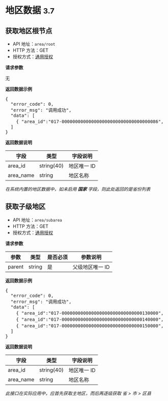 # 地区数据  <small>3.7</small>

## 获取地区根节点

- API 地址：`area/root`
- HTTP 方法：GET
- 授权方式：[通用授权](auth-intro.html)

**请求参数**

无

**返回数据示例**

<pre>
{
  "error_code": 0,
  "error_msg": "调用成功",
  "data": [
    { "area_id":"017-000000000000000000000000000000000086", "area_name":"中国" }
  ]
}
</pre>

**返回数据说明**
<table>
<thead>
	<tr>
		<th>字段</th>
		<th>类型</th>
		<th>字段说明</th>
	</tr>
</thead>
<tbody>
	<tr>
		<td>area_id</td>
		<td>string(40)</td>
		<td>地区唯一 ID</td>
	</tr>
	<tr>
		<td>area_name</td>
		<td>string</td>
		<td>地区名称</td>
	</tr>
</tbody>
</table>

<em>在系统内置的地区数据中，如未启用 <b>国家</b> 字段，则此处返回的是省份列表</em>

## 获取子级地区

- API 地址：`area/subarea`
- HTTP 方法：GET
- 授权方式：[通用授权](auth-intro.html)

**请求参数**

<table>
<thead>
	<tr>
		<th>参数</th>
		<th>类型</th>
		<th>是否必须</th>
		<th>参数说明</th>
	</tr>
</thead>
<tbody>
	<tr>
		<td>parent</td>
		<td>string</td>
		<td>是</td>
		<td>父级地区唯一 ID</td>
	</tr>
</tbody>
</table>

**返回数据示例**

<pre>
{
  "error_code": 0,
  "error_msg": "调用成功",
  "data": [
    { "area_id":"017-000000000000000000000000000000130000", "area_name":"河北省" },
    { "area_id":"017-000000000000000000000000000000140000", "area_name":"山西省" },
    { "area_id":"017-000000000000000000000000000000150000", "area_name":"内蒙古自治区" }
  ]
}
</pre>

**返回数据说明**
<table>
<thead>
	<tr>
		<th>字段</th>
		<th>类型</th>
		<th>字段说明</th>
	</tr>
</thead>
<tbody>
	<tr>
		<td>area_id</td>
		<td>string(40)</td>
		<td>地区唯一 ID</td>
	</tr>
	<tr>
		<td>area_name</td>
		<td>string</td>
		<td>地区名称</td>
	</tr>
</tbody>
</table>

<em>此接口在实际应用中，应首先获取主地区，而后再逐级获取 省 > 市 > 区县</em>